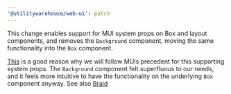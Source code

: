 ```yaml
---
'@utilitywarehouse/web-ui': patch
---
```


This change enables support for MUI system props on Box and layout components, and removes the `Background` component, moving the same functionality into the `Box` component.

[This](https://mui.com/system/getting-started/usage/#api-tradeoff) is a good reason why we will follow MUIs precedent for this supporting system props. The `Background` component felt superfluous to our needs, and it feels more intuitive to have the functionality on the underlying `Box` component anyway. See also [Braid](https://seek-oss.github.io/braid-design-system/components/Box#backgrounds)
